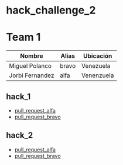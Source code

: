 # hack_challenge_2
# Team 1
| Nombre | Alias | Ubicación |
| ------ | ------ | ----- |
| Miguel Polanco | bravo | Venezuela |
| Jorbi Fernandez | alfa | Venenzuela |

## hack_1
- [pull_request_alfa](https://github.com/Stranger-dv/hg_1_alfa)
- [pull_request_bravo](https://github.com/migueltim/hg_1_bravo/)

## hack_2
- [pull_request_alfa](https://github.com/Stranger-dv/hg-2-alfa/)
- [pull_request_bravo](https://github.com/migueltim/hg-2-bravo/)

